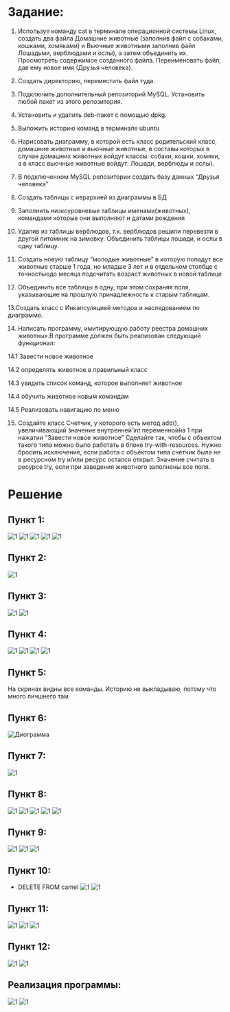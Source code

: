 # Задание:
1. Используя команду cat в терминале операционной системы Linux, создать два файла Домашние животные (заполнив файл с
   собаками, кошками, хомяками) и Вьючные животными заполнив файл Лошадьми, верблюдами и ослы), а затем объединить их.
   Просмотреть содержимое созданного файла. Переименовать файл, дав ему новое имя (Друзья человека).

2. Создать директорию, переместить файл туда.

3. Подключить дополнительный репозиторий MySQL. Установить любой пакет из этого репозитория.

4. Установить и удалить deb-пакет с помощью dpkg.

5. Выложить историю команд в терминале ubuntu

6. Нарисовать диаграмму, в которой есть класс родительский класс, домашние животные и вьючные животные, в составы которых
   в случае домашних животных войдут классы: собаки, кошки, хомяки, а в класс вьючные животные войдут: Лошади, верблюды и ослы).

7. В подключенном MySQL репозитории создать базу данных “Друзья человека”

8. Создать таблицы с иерархией из диаграммы в БД

9. Заполнить низкоуровневые таблицы именами(животных), командами которые они выполняют и датами рождения

10. Удалив из таблицы верблюдов, т.к. верблюдов решили перевезти в другой питомник на зимовку. Объединить таблицы лошади,
    и ослы в одну таблицу.

11. Создать новую таблицу “молодые животные” в которую попадут все животные старше 1 года, но младше 3 лет и в отдельном
    столбце с точностьюдо месяца подсчитать возраст животных в новой таблице

12. Объединить все таблицы в одну, при этом сохраняя поля, указывающие на прошлую принадлежность к старым таблицам.

13.Создать класс с Инкапсуляцией методов и наследованием по диаграмме.

14. Написать программу, имитирующую работу реестра домашних животных.В программе должен быть реализован следующий функционал:

14.1 Завести новое животное

14.2 определять животное в правильный класс

14.3 увидеть список команд, которое выполняет животное

14.4 обучить животное новым командам

14.5 Реализовать навигацию по меню

15. Создайте класс Счетчик, у которого есть метод add(), увеличивающий ̆значение внутренней̆ int переменной̆на 1 при нажатии
    “Завести новое животное” Сделайте так, чтобы с объектом такого типа можно было работать в блоке try-with-resources.
    Нужно бросить исключение, если работа с объектом типа счетчик была не в ресурсном try и/или ресурс остался открыт.
    Значение считать в ресурсе try, если при заведения животного заполнены все поля.

# Решение
## Пункт 1:
![1](img/tag_1(1).png)
![1](img/tag_1(2).png)
![1](img/tag_1(3).png)
![1](img/tag_1(4).png)
![1](img/tag_1(5).png)
## Пункт 2:
![1](img/tag_2(1).png)
## Пункт 3:
![1](img/tag_3(1).png)
![1](img/tag_3(2).png)
## Пункт 4:
![1](img/tag_4(1).png)
![1](img/tag_4(2).png)
![1](img/tag_4(3).png)
![1](img/tag_4(4).png)
## Пункт 5:
На скринах видны все команды. Историю не выкладываю, потому что много личшнего там
## Пункт 6:
![Диограмма](img/Diagramm.png)
## Пункт 7:
![1](img/tag_7(1).png)
## Пункт 8:
![1](img/tag_8(1).png)
![1](img/tag_8(2).png)
![1](img/tag_8(3).png)
![1](img/tag_8(4).png)
![1](img/tag_8(5).png)
## Пункт 9:
![1](img/tag_9(1).png)
![1](img/tag_9(2).png)
![1](img/tag_9(3).png)
## Пункт 10:
- DELETE FROM camel
![1](img/tag_10(1).png)
![1](img/tag_10(2).png)
## Пункт 11:
![1](img/tag_11(1).png)
![1](img/tag_11(1.1).png)
![1](img/tag_11(2).png)
## Пункт 12:
![1](img/tag_12(1).png)
![1](img/tag_12(2).png)
## Реализация программы:
![1](img/tag_fin(1).png)
![1](img/tag_fin(2).png)